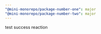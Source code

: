```yaml
---
"@mini-monorepo/package-number-one": major
"@mini-monorepo/package-number-two": major
---
```


test success reaction
